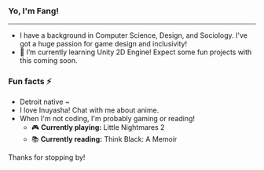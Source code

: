 ### Yo, I'm Fang! 

---
- I have a background in Computer Science, Design, and Sociology. I've got a huge passion for game design and inclusivity! 
- 🌱 I’m currently learning Unity 2D Engine! Expect some fun projects with this coming soon.
### Fun facts ⚡
  - Detroit native ~
  - I love Inuyasha! Chat with me about anime.
  - When I'm not coding, I'm probably gaming or reading! 
    - 🎮 **Currently playing:** Little Nightmares 2
    - 📚 **Currently reading:** Think Black: A Memoir

Thanks for stopping by! 

<!--
**fangbalm/fangbalm** is a ✨ _special_ ✨ repository because its `README.md` (this file) appears on your GitHub profile.

Here are some ideas to get you started:

- 🔭 I’m currently working on ...
- 🌱 I’m currently learning ...
- 👯 I’m looking to collaborate on ...
- 🤔 I’m looking for help with ...
- 💬 Ask me about ...
- 📫 How to reach me: ...
- 😄 Pronouns: ...
- ⚡ Fun fact: ...
-->
 
